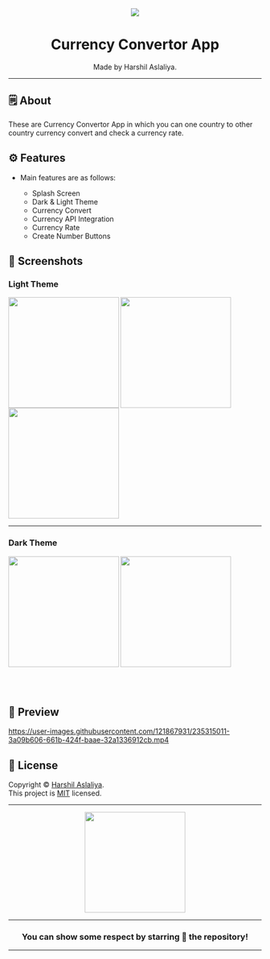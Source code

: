 <div align="center">

<img src="https://user-images.githubusercontent.com/121867931/235314441-0fb950a6-976a-4dfe-b4da-96b0433d707d.png">


# **Currency Convertor App**
Made by Harshil Aslaliya.

---

</div>



## 🗒 About

These are Currency Convertor App in which you can one country to other country currency convert and check a currency rate.

## ⚙️ Features

- Main features are as follows:

    - Splash Screen
    - Dark & Light Theme
    - Currency Convert
    - Currency API Integration
    - Currency Rate
    - Create Number Buttons
    
## 📲 Screenshots
### Light Theme

<img align="left" src="https://user-images.githubusercontent.com/121867931/235314978-859305ac-2fcf-4d02-b552-da2ef9523bce.jpeg" width="220px">
<img align="left" src="https://user-images.githubusercontent.com/121867931/235314984-5b86a097-4a5e-49f6-979f-b1367f2eed85.jpeg" width="220px">
<img src="https://user-images.githubusercontent.com/121867931/235314990-9b34709f-d992-40d9-a999-4a2e78bd86eb.jpeg" width="220px">

---
### Dark Theme
<img align="left" src="https://user-images.githubusercontent.com/121867931/235315005-b7803779-79c6-497f-b346-d350025a0eb5.jpeg" width="220px">
<img src="https://user-images.githubusercontent.com/121867931/235315008-272a832e-1583-4697-b5f6-e7d099426e1a.jpeg" width="220px">






<br><br>

## 📲 Preview

https://user-images.githubusercontent.com/121867931/235315011-3a09b606-661b-424f-baae-32a1336912cb.mp4

## 📝 License

Copyright © [Harshil Aslaliya](https://github.com/HarshilAslaliya). <br>
This project is [MIT](License.md) licensed.

---
<div align="center">

<img src="https://user-images.githubusercontent.com/121867931/235314571-cc88a05b-0ae1-4362-af33-4d75e0d140fb.png" width="200px" height="200px">


---
### You can show some respect by starring 🌟 the repository!
---

</div>
